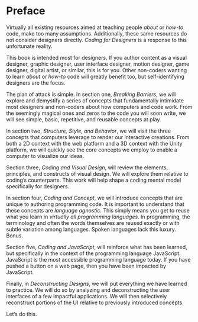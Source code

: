 # Preface

Virtually all existing resources aimed at teaching people *about* or *how-to* code, make too many assumptions. Additionally, these same resources do not consider designers directly. *Coding for Designers* is a response to this unfortunate reality.

This book is intended most for designers. If you author content as a visual designer, graphic designer, user interface designer, motion designer, game designer, digital artist, or similar, this is for you. Other non-coders wanting to learn *about* or *how-to* code will greatly benefit too, but self-identifying designers are the focus.

The plan of attack is simple. In section one, *Breaking Barriers*, we will explore and demystify a series of concepts that fundamentally intimidate most designers and non-coders about how computers and code work. From the seemingly magical ones and zeros to the code you will soon write, we will see simple, basic, repetitive, and reusable concepts at play.

In section two, *Structure, Style, and Behavior*, we will visit the three concepts that computers leverage to render our interactive creations. From both a 2D context with the web platform and a 3D context with the Unity platform, we will quickly see the core concepts we employ to enable a computer to visualize our ideas.

Section three, *Coding and Visual Design*, will review the elements, principles, and constructs of visual design. We will explore them relative to coding’s counterparts. This work will help shape a coding mental model specifically for designers.

In section four, *Coding and Concept*, we will introduce concepts that are unique to authoring programming code. It is important to understand that these concepts are *language agnostic*. This simply means you get to reuse what you learn in *virtually all programming languages*. In programming, the terminology and often the words themselves are reused exactly or with subtle variation among languages. Spoken languages lack this luxury. Bonus.

Section five, *Coding and JavaScript*, will reinforce what has been learned, but specifically in the context of the programming language JavaScript. JavaScript is the most accessible programming language today. If you have pushed a button on a web page, then you have been impacted by JavaScript.

Finally, in *Deconstructing Designs*, we will put everything we have learned to practice. We will do so by analyzing and deconstructing the user interfaces of a few impactful applications. We will then selectively reconstruct portions of the UI relative to previously introduced concepts.

Let’s do this.
